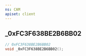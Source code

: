 ```yaml
---
ns: CAM
apiset: client
---
```

## _0xFC3F638BE2B6BB02

```c
// 0xFC3F638BE2B6BB02
void _0xFC3F638BE2B6BB02();
```





